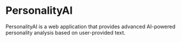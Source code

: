 # PersonalityAI
PersonalityAI is a web application that provides advanced AI-powered personality analysis based on user-provided text. 
